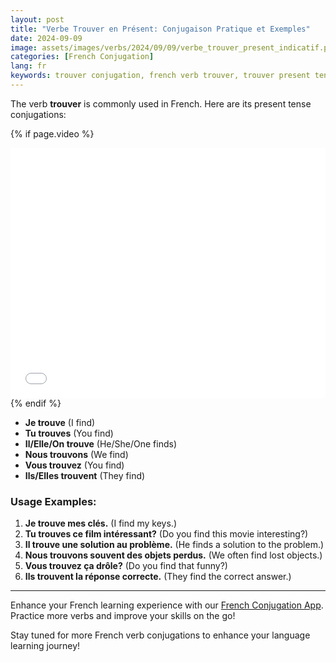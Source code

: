 ```yaml
---
layout: post
title: "Verbe Trouver en Présent: Conjugaison Pratique et Exemples"
date: 2024-09-09
image: assets/images/verbs/2024/09/09/verbe_trouver_present_indicatif.png
categories: [French Conjugation]
lang: fr
keywords: trouver conjugation, french verb trouver, trouver present tense, french conjugation, learn french
---
```


The verb **trouver** is commonly used in French. Here are its present tense conjugations:

<!-- Video Embed Section -->
{% if page.video %}
<div class="video-embed">
  <iframe width="100%" height="400" src="{{ page.video | escape }}" frameborder="0" allowfullscreen></iframe>
</div>
{% endif %}

- **Je trouve** (I find)
- **Tu trouves** (You find)
- **Il/Elle/On trouve** (He/She/One finds)
- **Nous trouvons** (We find)
- **Vous trouvez** (You find)
- **Ils/Elles trouvent** (They find)

### Usage Examples:

1. **Je trouve mes clés.** (I find my keys.)
2. **Tu trouves ce film intéressant?** (Do you find this movie interesting?)
3. **Il trouve une solution au problème.** (He finds a solution to the problem.)
4. **Nous trouvons souvent des objets perdus.** (We often find lost objects.)
5. **Vous trouvez ça drôle?** (Do you find that funny?)
6. **Ils trouvent la réponse correcte.** (They find the correct answer.)

---

Enhance your French learning experience with our [French Conjugation App]({{site.appStore.url}}). Practice more verbs and improve your skills on the go!

Stay tuned for more French verb conjugations to enhance your language learning journey!